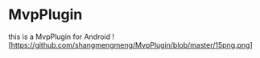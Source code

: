 # MvpPlugin
this is a MvpPlugin for Android
  ![https://github.com/shangmengmeng/MvpPlugin/blob/master/15png.png]

